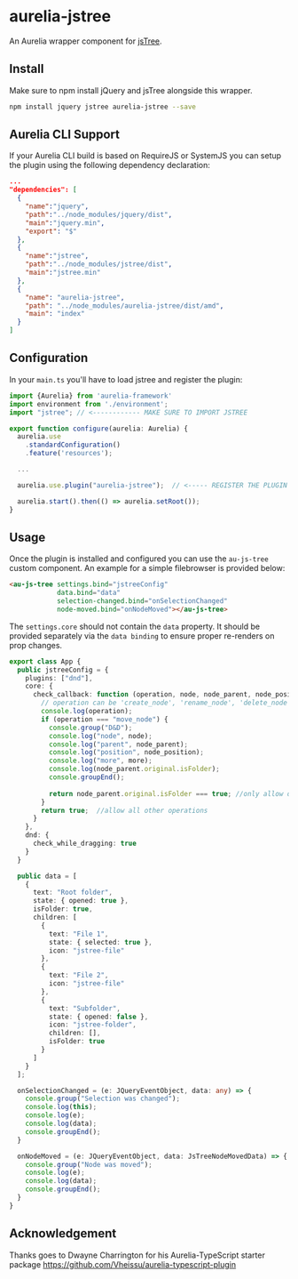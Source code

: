 # aurelia-jstree
An Aurelia wrapper component for [jsTree](https://www.jstree.com/).

## Install
Make sure to npm install jQuery and jsTree alongside this wrapper.

```bash
npm install jquery jstree aurelia-jstree --save
```

## Aurelia CLI Support
If your Aurelia CLI build is based on RequireJS or SystemJS you can setup the plugin using the following dependency declaration:

```json
...
"dependencies": [
  {
    "name":"jquery",
    "path":"../node_modules/jquery/dist",
    "main":"jquery.min",
    "export": "$"
  },
  {
    "name":"jstree",
    "path":"../node_modules/jstree/dist",
    "main":"jstree.min"
  },
  {
    "name": "aurelia-jstree",
    "path": "../node_modules/aurelia-jstree/dist/amd",
    "main": "index"
  }
]
```

## Configuration
In your `main.ts` you'll have to load jstree and register the plugin:

```typescript
import {Aurelia} from 'aurelia-framework'
import environment from './environment';
import "jstree"; // <------------ MAKE SURE TO IMPORT JSTREE

export function configure(aurelia: Aurelia) {
  aurelia.use
    .standardConfiguration()
    .feature('resources');

  ...

  aurelia.use.plugin("aurelia-jstree");  // <----- REGISTER THE PLUGIN

  aurelia.start().then(() => aurelia.setRoot());
}
```


## Usage
Once the plugin is installed and configured you can use the `au-js-tree` custom component.
An example for a simple filebrowser is provided below:

```html
<au-js-tree settings.bind="jstreeConfig"
            data.bind="data"
            selection-changed.bind="onSelectionChanged"
            node-moved.bind="onNodeMoved"></au-js-tree>
```

The `settings.core` should not contain the `data` property. It should be provided
separately via the `data binding` to ensure proper re-renders on prop changes.

```typescript
export class App {
  public jstreeConfig = {
    plugins: ["dnd"],
    core: {
      check_callback: function (operation, node, node_parent, node_position, more) {
        // operation can be 'create_node', 'rename_node', 'delete_node', 'move_node' or 'copy_node'
        console.log(operation);
        if (operation === "move_node") {
          console.group("D&D");
          console.log("node", node);
          console.log("parent", node_parent);
          console.log("position", node_position);
          console.log("more", more);
          console.log(node_parent.original.isFolder);
          console.groupEnd();
          
          return node_parent.original.isFolder === true; //only allow dropping inside folders
        }
        return true;  //allow all other operations
      }
    },
    dnd: {
      check_while_dragging: true
    }
  }

  public data = [
    {
      text: "Root folder",
      state: { opened: true },
      isFolder: true,
      children: [
        {
          text: "File 1",
          state: { selected: true },
          icon: "jstree-file"
        },
        {
          text: "File 2",
          icon: "jstree-file"
        },
        {
          text: "Subfolder",
          state: { opened: false },
          icon: "jstree-folder",
          children: [],
          isFolder: true
        }
      ]
    }
  ];

  onSelectionChanged = (e: JQueryEventObject, data: any) => {
    console.group("Selection was changed");
    console.log(this);
    console.log(e);
    console.log(data);
    console.groupEnd();
  }

  onNodeMoved = (e: JQueryEventObject, data: JsTreeNodeMovedData) => {
    console.group("Node was moved");
    console.log(e);
    console.log(data);
    console.groupEnd();
  }
}
```


## Acknowledgement
Thanks goes to Dwayne Charrington for his Aurelia-TypeScript starter package https://github.com/Vheissu/aurelia-typescript-plugin
